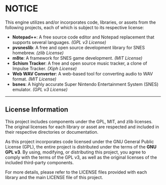 # NOTICE

This engine utilizes and/or incorporates code, libraries, or assets from the following projects, each of which is subject to its respective license:

- **Notepad++**: A free source code editor and Notepad replacement that supports several languages. *(GPL v3 License)*
- **pvsneslib**: A free and open source development library for SNES homebrew. *(zlib License)*
- **m8te**: A framework for SNES game development. *(MIT License)*
- **Schism Tracker**: A free and open source music tracker, a clone of Impulse Tracker. *(Xiph License)*
- **Web WAV Converter**: A web-based tool for converting audio to WAV format. *(MIT License)*
- **bsnes**: A highly accurate Super Nintendo Entertainment System (SNES) emulator. *(GPL v3 License)*

---

## License Information

This project includes components under the GPL, MIT, and zlib licenses. The original licenses for each library or asset are respected and included in their respective directories or documentation.

As this project incorporates code licensed under the GNU General Public License (GPL), the entire project is distributed under the terms of the **GNU GPL v3**. By using, modifying, or distributing this project, you agree to comply with the terms of the GPL v3, as well as the original licenses of the included third-party components.

For more details, please refer to the LICENSE files provided with each library and the main LICENSE file of this project.
